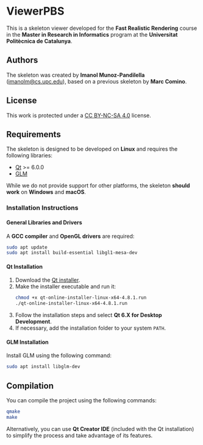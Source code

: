 # ViewerPBS

This is a skeleton viewer developed for the **Fast Realistic Rendering** course in the **Master in Research in Informatics** program at the **Universitat Politècnica de Catalunya**.

## Authors

The skeleton was created by **Imanol Munoz-Pandilella** (imanolm@cs.upc.edu), based on a previous skeleton by **Marc Comino**.

## License

This work is protected under a [CC BY-NC-SA 4.0](https://creativecommons.org/licenses/by-nc-sa/4.0/) license.

## Requirements

The skeleton is designed to be developed on **Linux** and requires the following libraries:
- [Qt](https://www.qt.io) >= 6.0.0
- [GLM](https://github.com/g-truc/glm)

While we do not provide support for other platforms, the skeleton **should work** on **Windows** and **macOS**.

### Installation Instructions

#### General Libraries and Drivers

A **GCC compiler** and **OpenGL drivers** are required:
```sh
sudo apt update
sudo apt install build-essential libgl1-mesa-dev
```

#### Qt Installation
1. Download the [Qt installer](https://www.qt.io/download-qt-installer-oss).
2. Make the installer executable and run it:
   ```sh
   chmod +x qt-online-installer-linux-x64-4.8.1.run
   ./qt-online-installer-linux-x64-4.8.1.run
   ```
3. Follow the installation steps and select **Qt 6.X for Desktop Development**.
4. If necessary, add the installation folder to your system `PATH`.

#### GLM Installation
Install GLM using the following command:
```sh
sudo apt install libglm-dev
```

## Compilation

You can compile the project using the following commands:
```sh
qmake
make
```
Alternatively, you can use **Qt Creator IDE** (included with the Qt installation) to simplify the process and take advantage of its features.

